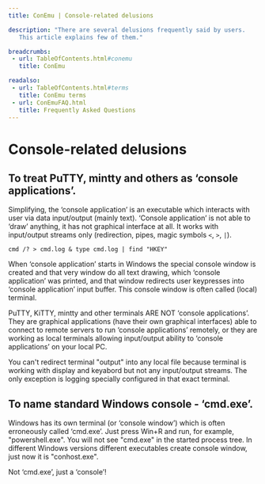 ```yaml
---
title: ConEmu | Console-related delusions

description: "There are several delusions frequently said by users.
   This article explains few of them."

breadcrumbs:
 - url: TableOfContents.html#conemu
   title: ConEmu

readalso:
 - url: TableOfContents.html#terms
   title: ConEmu terms
 - url: ConEmuFAQ.html
   title: Frequently Asked Questions
---
```


# Console-related delusions

## To treat PuTTY, mintty and others as ‘console applications’.

Simplifying, the ‘console application’ is an executable which
interacts with user via data input/output (mainly text). ‘Console
application’ is not able to ‘draw’ anything, it has not graphical
interface at all. It works with input/output streams only
(redirection, pipes, magic symbols `<`, `>`, `|`).

    cmd /? > cmd.log & type cmd.log | find "HKEY"

When ‘console application’ starts in Windows the special console
window is created and that very window do all text drawing, which
‘console application’ was printed, and that window redirects user
keypresses into ‘console application’ input buffer. This console
window is often called (local) terminal.

PuTTY, KiTTY, mintty and other terminals ARE NOT ‘console
applications’. They are graphical applications (have their own
graphical interfaces) able to connect to remote servers to run
‘console applications’ remotely, or they are working as local
terminals allowing input/output ability to ‘console applications’ on
your local PC.

You can't redirect terminal "output" into any local file because
terminal is working with display and keyabord but not any
input/output streams. The only exception is logging specially
configured in that exact terminal.

## To name standard Windows console - ‘cmd.exe’.

Windows has its own terminal (or ‘console window’) which is often
erroneously called ‘cmd.exe’. Just press Win+R and run, for example,
"powershell.exe". You will not see "cmd.exe" in the started process
tree. In different Windows versions different executables create
console window, just now it is "conhost.exe".

Not ‘cmd.exe’, just a ‘console’!

